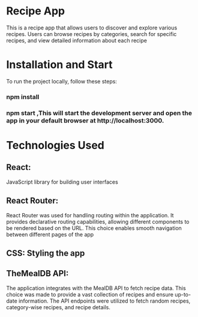 # Recipe App
This is a recipe app that allows users to discover and explore various recipes. Users can browse recipes by categories, search for specific recipes, and view detailed information about each recipe

# Installation and Start
To run the project locally, follow these steps:
### npm install
### npm start ,This will start the development server and open the app in your default browser at http://localhost:3000.

# Technologies Used
## React:
JavaScript library for building user interfaces

## React Router:
React Router was used for handling routing within the application. It provides declarative routing capabilities, allowing different components to be rendered based on the URL. This choice enables smooth navigation between different pages of the app

## CSS: Styling the app

## TheMealDB API:
The application integrates with the MealDB API to fetch recipe data. This choice was made to provide a vast collection of recipes and ensure up-to-date information. The API endpoints were utilized to fetch random recipes, category-wise recipes, and recipe details.
